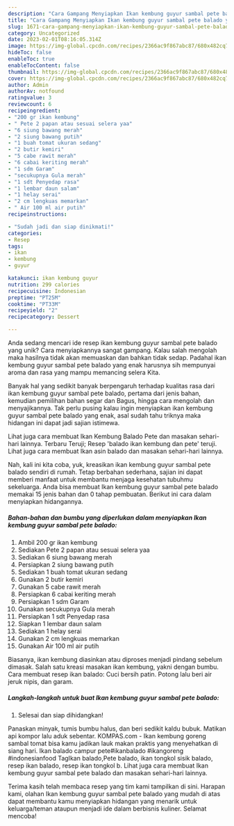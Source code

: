 ```yaml
---
description: "Cara Gampang Menyiapkan Ikan kembung guyur sambal pete balado yang Enak"
title: "Cara Gampang Menyiapkan Ikan kembung guyur sambal pete balado yang Enak"
slug: 1671-cara-gampang-menyiapkan-ikan-kembung-guyur-sambal-pete-balado-yang-enak
category: Uncategorized
date: 2023-02-01T08:16:05.314Z
image: https://img-global.cpcdn.com/recipes/2366ac9f867abc87/680x482cq70/ikan-kembung-guyur-sambal-pete-balado-foto-resep-utama.jpg
hideToc: false
enableToc: true
enableTocContent: false
thumbnail: https://img-global.cpcdn.com/recipes/2366ac9f867abc87/680x482cq70/ikan-kembung-guyur-sambal-pete-balado-foto-resep-utama.jpg
cover: https://img-global.cpcdn.com/recipes/2366ac9f867abc87/680x482cq70/ikan-kembung-guyur-sambal-pete-balado-foto-resep-utama.jpg
author: Admin
authorAv: notfound
ratingvalue: 3
reviewcount: 6
recipeingredient:
- "200 gr ikan kembung"
- " Pete 2 papan atau sesuai selera yaa"
- "6 siung bawang merah"
- "2 siung bawang putih"
- "1 buah tomat ukuran sedang"
- "2 butir kemiri"
- "5 cabe rawit merah"
- "6 cabai keriting merah"
- "1 sdm Garam"
- "secukupnya Gula merah"
- "1 sdt Penyedap rasa"
- "1 lembar daun salam"
- "1 helay serai"
- "2 cm lengkuas memarkan"
- " Air 100 ml air putih"
recipeinstructions:

- "Sudah jadi dan siap dinikmati!"
categories:
- Resep
tags:
- ikan
- kembung
- guyur

katakunci: ikan kembung guyur 
nutrition: 299 calories
recipecuisine: Indonesian
preptime: "PT25M"
cooktime: "PT33M"
recipeyield: "2"
recipecategory: Dessert

---
```





Anda sedang mencari ide resep ikan kembung guyur sambal pete balado yang unik? Cara menyiapkannya sangat gampang. Kalau salah mengolah maka hasilnya tidak akan memuaskan dan bahkan tidak sedap. Padahal ikan kembung guyur sambal pete balado yang enak harusnya sih mempunyai aroma dan rasa yang mampu memancing selera Kita.





Banyak hal yang sedikit banyak berpengaruh terhadap kualitas rasa dari ikan kembung guyur sambal pete balado, pertama dari jenis bahan, kemudian pemilihan bahan segar dan Bagus, hingga cara mengolah dan menyajikannya. Tak perlu pusing kalau ingin menyiapkan ikan kembung guyur sambal pete balado yang enak,      asal sudah tahu triknya maka hidangan ini dapat jadi sajian istimewa.














Lihat juga cara membuat Ikan Kembung Balado Pete dan masakan sehari-hari lainnya. Terbaru Teruji; Resep &#39;balado ikan kembung dan pete&#39; teruji. Lihat juga cara membuat Ikan asin balado dan masakan sehari-hari lainnya.






Nah, kali ini kita coba, yuk, kreasikan ikan kembung guyur sambal pete balado sendiri di rumah. Tetap berbahan sederhana, sajian ini dapat memberi manfaat untuk membantu menjaga kesehatan tubuhmu sekeluarga. Anda bisa membuat Ikan kembung guyur sambal pete balado memakai 15 jenis bahan dan 0 tahap pembuatan. Berikut ini cara dalam menyiapkan hidangannya.

<!--inarticleads1-->

##### Bahan-bahan dan bumbu yang diperlukan dalam menyiapkan Ikan kembung guyur sambal pete balado:

1. Ambil 200 gr ikan kembung
1. Sediakan  Pete 2 papan atau sesuai selera yaa
1. Sediakan 6 siung bawang merah
1. Persiapkan 2 siung bawang putih
1. Sediakan 1 buah tomat ukuran sedang
1. Gunakan 2 butir kemiri
1. Gunakan 5 cabe rawit merah
1. Persiapkan 6 cabai keriting merah
1. Persiapkan 1 sdm Garam
1. Gunakan secukupnya Gula merah
1. Persiapkan 1 sdt Penyedap rasa
1. Siapkan 1 lembar daun salam
1. Sediakan 1 helay serai
1. Gunakan 2 cm lengkuas memarkan
1. Gunakan  Air 100 ml air putih


Biasanya, ikan kembung diasinkan atau diproses menjadi pindang sebelum dimasak. Salah satu kreasi masakan ikan kembung, yakni dengan bumbu. Cara membuat resep ikan balado: Cuci bersih patin. Potong lalu beri air jeruk nipis, dan garam. 

<!--inarticleads2-->

##### Langkah-langkah untuk buat Ikan kembung guyur sambal pete balado:


1. Selesai dan siap dihidangkan!

Panaskan minyak, tumis bumbu halus, dan beri sedikit kaldu bubuk. Matikan api kompor lalu aduk sebentar. KOMPAS.com - Ikan kembung goreng sambal tomat bisa kamu jadikan lauk makan praktis yang menyehatkan di siang hari. Ikan balado campur pete#ikanbalado #ikangoreng #indonesianfood TagIkan balado,Pete balado, ikan tongkol sisik balado, resep ikan balado, resep ikan tongkol b. Lihat juga cara membuat Ikan kembung guyur sambal pete balado dan masakan sehari-hari lainnya. 

Terima kasih telah membaca resep yang tim kami tampilkan di sini. Harapan kami, olahan Ikan kembung guyur sambal pete balado yang mudah di atas dapat membantu kamu menyiapkan hidangan yang menarik untuk keluarga/teman ataupun menjadi ide dalam berbisnis kuliner. Selamat mencoba!
